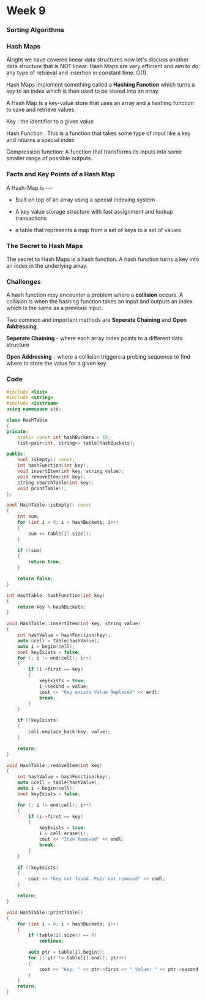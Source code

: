# Week 9

### Sorting Algorithms

### Hash Maps

Alright we have covered linear data structures now let's discuss another data structure that is NOT linear. Hash Maps are very efficient and aim to do any type of retrieval and insertion in constant time. O(1). 

Hash Maps implement something called a **Hashing Function** which turns a key to an index which is then used to be stored into an array.

A Hash Map is a key-value store that uses an array and a hashing function to save and retrieve values.

Key : the identifier to a given value

Hash Function : This is a function that takes some type of input like a key and returns a special index

Compression function: A function that transforms its inputs into some smaller range of possible outputs.

### Facts and Key Points of a Hash Map

A Hash-Map is ---

- Built on top of an array using a special indexing system

- A key value storage structure with fast assignment and lookup transactions

- a table that represents a map from a set of keys to a set of values


### The Secret to Hash Maps

The secret to Hash Maps is a hash function. A hash function turns a key into an index in the underlying array.

### Challenges

A hash function may encounter a problem where a **collision** occurs. A collision is when the hashing function takes an input and outputs an index which is the same as a previous input. 

Two common and important methods are **Seperate Chaining** and **Open Addressing**. 

**Seperate Chaining** - where each array index points to a different data structure

**Open Addressing** - where a collision triggers a probing sequence to find where to store the value for a given key

### Code 

```c++
#include <list>
#include <string>
#include <iostream>
using namespace std;

class HashTable
{
private:
    static const int hashBuckets = 10;
    list<pair<int, string>> table[hashBuckets];

public:
    bool isEmpty() const;
    int hashFunction(int key);
    void insertItem(int key, string value);
    void removeItem(int key);
    string searchTable(int key);
    void printTable();
};

bool HashTable::isEmpty() const
{
    int sum;
    for (int i = 0; i < hashBuckets; i++)
    {
        sum += table[i].size();
    }

    if (!sum)
    {
        return true;
    }

    return false;
}

int HashTable::hashFunction(int key)
{
    return key % hashBuckets;
}

void HashTable::insertItem(int key, string value)
{
    int hashValue = hashFunction(key);
    auto &cell = table[hashValue];
    auto i = begin(cell);
    bool keyExists = false;
    for (; i != end(cell); i++)
    {
        if (i->first == key)
        {
            keyExists = true;
            i->second = value;
            cout << "Key exists Value Replaced" << endl;
            break;
        }
    }

    if (!keyExists)
    {
        cell.emplace_back(key, value);
    }

    return;
}

void HashTable::removeItem(int key)
{
    int hashValue = hashFunction(key);
    auto &cell = table[hashValue];
    auto i = begin(cell);
    bool keyExists = false;

    for (; i != end(cell); i++)
    {
        if (i->first == key)
        {
            keyExists = true;
            i = cell.erase(i);
            cout << "Item Removed" << endl;
            break;
        }
    }

    if (!keyExists)
    {
        cout << "Key not found. Pair not removed" << endl;
    }

    return;
}

void HashTable::printTable()
{
    for (int i = 0; i < hashBuckets; i++)
    {
        if (table[i].size() == 0)
            continue;

        auto ptr = table[i].begin();
        for (; ptr != table[i].end(); ptr++)
        {
            cout << "Key: " << ptr->first << " Value: " << ptr->second << endl;
        }
    }
    return;
}
```


